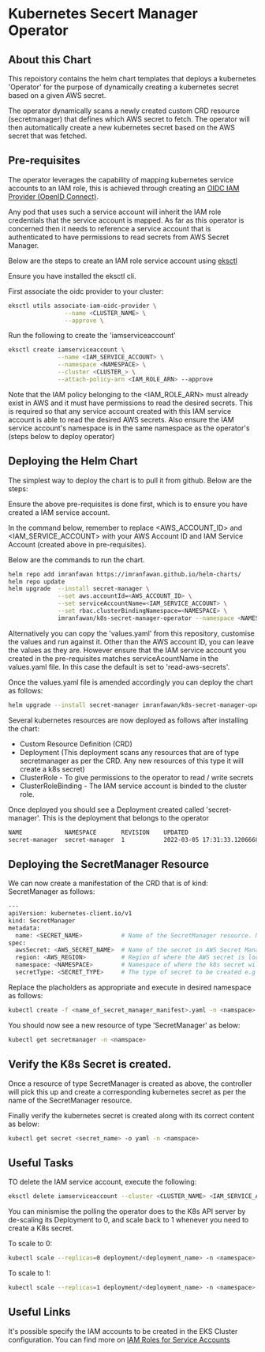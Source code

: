 
# Kubernetes Secert Manager Operator

## About this Chart

This repoistory contains the helm chart templates that deploys a kubernetes 'Operator' for the purpose of dynamically creating a kubernetes secret based on a given AWS secret.

The operator dynamically scans a newly created custom CRD resource (secretmanager) that defines
which AWS secret to fetch. The operator will then automatically create a new kubernetes secret based on the AWS secret that was fetched.

## Pre-requisites

The operator leverages the capability of mapping kubernetes service accounts to an IAM role, this is achieved through creating an [OIDC IAM Provider (OpenID Connect)](https://docs.aws.amazon.com/eks/latest/userguide/enable-iam-roles-for-service-accounts.html). 

Any pod that uses such a service account will inherit the IAM role credentials that the service account is mapped. As far as this operator is concerned then it needs to reference a service account that is authenticated to have permissions to read secrets from AWS Secret Manager. 

Below are the steps to create an IAM role service account using [eksctl](https://docs.aws.amazon.com/eks/latest/userguide/eksctl.html)

Ensure you have installed the eksctl cli. 

First associate the oidc provider to your cluster:

```bash
eksctl utils associate-iam-oidc-provider \
                --name <CLUSTER_NAME> \
                --approve \
```

Run the following to create the 'iamserviceaccount'

```bash
eksctl create iamserviceaccount \
              --name <IAM_SERVICE_ACCOUNT> \
              --namespace <NAMESPACE> \
              --cluster <CLUSTER_> \
              --attach-policy-arn <IAM_ROLE_ARN> --approve 
```

Note that the IAM policy belonging to the <IAM_ROLE_ARN> must already exist in AWS and it must have permissions to read the desired secrets. This is required so that any service account created with this IAM service account is able to read the desired AWS secrets. Also ensure the IAM service account's namespace is in the same namespace as the operator's (steps below to deploy operator)


## Deploying the Helm Chart

The simplest way to deploy the chart is to pull it from github. Below are the steps: 

Ensure the above pre-requisites is done first, which is to ensure you have created a IAM service account.

In the command below, remember to replace <AWS_ACCOUNT_ID> and <IAM_SERVICE_ACCOUNT> with your AWS Account ID and IAM Service Account (created above in pre-requisites).

Below are the commands to run the chart.

```bash
helm repo add imranfawan https://imranfawan.github.io/helm-charts/
helm repo update
helm upgrade  --install secret-manager \
              --set aws.accountId=<AWS_ACCOUNT_ID> \
              --set serviceAccountName=<IAM_SERVICE_ACCOUNT> \
              --set rbac.clusterBindingNamespace=<NAMESPACE> \
              imranfawan/k8s-secret-manager-operator --namespace <NAMESPACE>
```

Alternatively you can copy the 'values.yaml' from this repository, customise the values and run against it. Other than the AWS account ID, you can leave the values as they are. However ensure that the IAM service account you created in the pre-requisites matches serviceAcountName in the values.yaml file. In this case the default is set to 'read-aws-secrets'.

Once the values.yaml file is amended accordingly you can deploy the chart as follows:

```bash
helm upgrade --install secret-manager imranfawan/k8s-secret-manager-operator --namespace <NAMESPACE> -f </path_to_your_values.yaml>
```

Several kubernetes resources are now deployed as follows after installing the chart: 

* Custom Resource Definition (CRD)
* Deployment (This deployment scans any resources that are of type secretmanager as per the CRD. Any new resources of this type it will create a k8s secret)
* ClusterRole - To give permissions to the operator to read / write secrets
* ClusterRoleBinding - The IAM service account is binded to the cluster role.

Once deployed you should see a Deployment created called 'secret-manager'. This is the deployment that belongs to the operator

```bash
NAME          	NAMESPACE     	REVISION	UPDATED                                	STATUS  	CHART                            	APP VERSION
secret-manager	secret-manager	1       	2022-03-05 17:31:33.120666889 +0000 UTC	deployed	k8s-secret-manager-operator-1.0.0	1.0.0     
```

## Deploying the SecretManager Resource

We can now create a manifestation of the CRD that is of kind: SecretManager as follows:

```bash
---
apiVersion: kubernetes-client.io/v1
kind: SecretManager
metadata:
  name: <SECRET_NAME>           # Name of the SecretManager resource. Note, that the k8s secret created will also take this name.
spec:
  awsSecret: <AWS_SECRET_NAME>  # Name of the secret in AWS Secret Manager
  region: <AWS_REGION>          # Region of where the AWS secret is located e.g eu-west-2
  namespace: <NAMESPACE>        # Namespace of where the k8s secret will be created
  secretType: <SECRET_TYPE>     # The type of secret to be created e.g opaque or docker
```

Replace the placholders as appropriate and execute in desired namespace as follows: 

```bash
kubectl create -f <name_of_secret_manager_manifest>.yaml -n <namspace>
```

You should now see a new resource of type 'SecretManager' as below:

```bash
kubectl get secretmanager -n <namspace>
```

## Verify the K8s Secret is created.
Once a resource of type SecretManager is created as above, the controller will pick this up and create a corresponding kubernetes secret as per the name of the SecretManager resource.

Finally verify the kubernetes secret is created along with its correct content as below:

```bash
kubectl get secret <secret_name> -o yaml -n <namspace>
```

## Useful Tasks

TO delete the IAM service account, execute the following: 

```bash
eksctl delete iamserviceaccount --cluster <CLUSTER_NAME> <IAM_SERVICE_ACCOUNT_NAME>
```

You can minismise the polling the operator does to the K8s API server by de-scaling its Deployment to 0, and scale back to 1 whenever you need to create a K8s secret.

To scale to 0:

```bash
kubectl scale --replicas=0 deployment/<deployment_name> -n <namespace>
```

To scale to 1:

```bash
kubectl scale --replicas=1 deployment/<deployment_name> -n <namespace>
```


## Useful Links

It's possible specify the IAM accounts to be created in the EKS Cluster configuration. You can find more on [IAM Roles for Service Accounts](https://eksctl.io/usage/iamserviceaccounts/)
